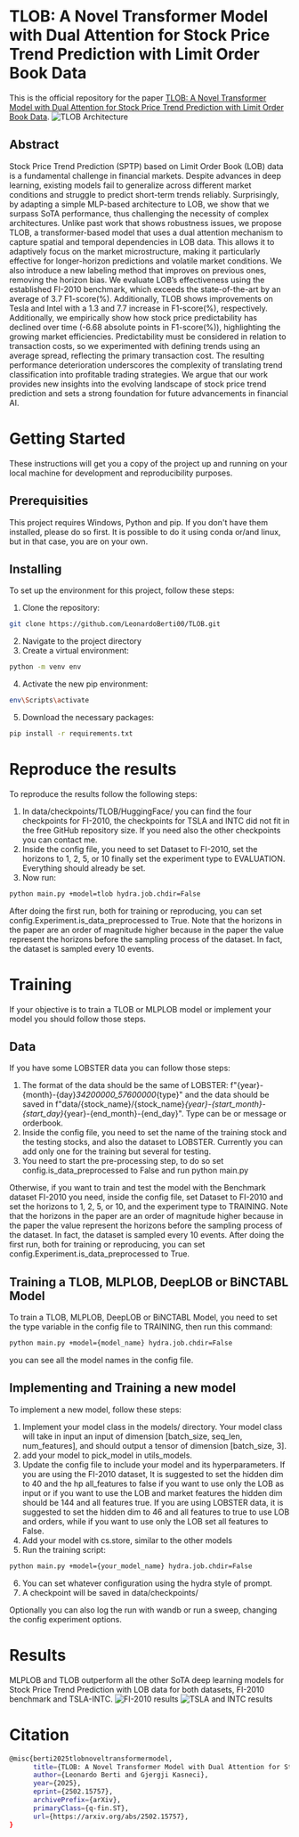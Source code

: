 # TLOB: A Novel Transformer Model with Dual Attention for Stock Price Trend Prediction with Limit Order Book Data
This is the official repository for the paper [TLOB: A Novel Transformer Model with Dual Attention for Stock Price Trend Prediction with Limit Order Book Data](https://arxiv.org/pdf/2502.15757).
![TLOB Architecture](https://github.com/LeonardoBerti00/TLOB/blob/main/Architecture.png)

## Abstract
Stock Price Trend Prediction (SPTP) based on Limit Order Book
(LOB) data is a fundamental challenge in financial markets. Despite advances in deep learning, existing models fail to generalize across different market conditions and struggle to predict short-term trends reliably. Surprisingly, by adapting a simple MLP-based architecture to LOB, we show that we surpass SoTA performance, thus challenging the necessity of complex architectures. Unlike past work that shows robustness issues, we propose TLOB, a transformer-based model that uses a dual attention mechanism to capture spatial and temporal dependencies in LOB data. This allows it to adaptively focus on the market microstructure, making it particularly effective for longer-horizon predictions and volatile market conditions. We also introduce a new labeling method that improves on previous ones, removing the horizon bias. We evaluate LOB’s effectiveness using the established FI-2010 benchmark, which exceeds the state-of-the-art by an average of 3.7 F1-score(%). Additionally, TLOB shows improvements on Tesla and Intel with a 1.3 and 7.7 increase in F1-score(%), respectively. Additionally, we empirically show how stock price predictability has declined over time (-6.68 absolute points in F1-score(%)), highlighting the growing market efficiencies. Predictability must be considered in relation to transaction costs, so we experimented with defining trends using an average spread, reflecting the primary transaction cost. The resulting performance deterioration  underscores the complexity of translating trend classification into profitable trading strategies. We argue that our work provides new insights into the evolving landscape of stock price trend prediction and sets a strong foundation for future advancements in financial AI.

# Getting Started 
These instructions will get you a copy of the project up and running on your local machine for development and reproducibility purposes.

## Prerequisities
This project requires Windows, Python and pip. If you don't have them installed, please do so first. It is possible to do it using conda or/and linux, but in that case, you are on your own.

## Installing
To set up the environment for this project, follow these steps:

1. Clone the repository:
```sh
git clone https://github.com/LeonardoBerti00/TLOB.git
```
2. Navigate to the project directory
3. Create a virtual environment:
```sh
python -m venv env
```
4. Activate the new pip environment:
```sh
env\Scripts\activate
```
5. Download the necessary packages:
```sh
pip install -r requirements.txt
```

# Reproduce the results
To reproduce the results follow the following steps:

1. In data/checkpoints/TLOB/HuggingFace/ you can find the four checkpoints for FI-2010, the checkpoints for TSLA and INTC did not fit in the free GitHub repository size. If you need also the other checkpoints you can contact me. 
2. Inside the config file, you need to set Dataset to FI-2010, set the horizons to 1, 2, 5, or 10 finally set the experiment type to EVALUATION. Everything should already be set.
3. Now run:
```sh
python main.py +model=tlob hydra.job.chdir=False
```
After doing the first run, both for training or reproducing, you can set config.Experiment.is_data_preprocessed to True.
Note that the horizons in the paper are an order of magnitude higher because in the paper the value represent the horizons before the sampling process of the dataset. In fact, the dataset is sampled every 10 events. 

# Training
If your objective is to train a TLOB or MLPLOB model or implement your model you should follow those steps.

## Data 
If you have some LOBSTER data you can follow those steps:
1. The format of the data should be the same of LOBSTER: f"{year}-{month}-{day}_34200000_57600000_{type}" and the data should be saved in f"data/{stock_name}/{stock_name}_{year}-{start_month}-{start_day}_{year}-{end_month}-{end_day}". Type can be or message or orderbook.
2. Inside the config file, you need to set the name of the training stock and the testing stocks, and also the dataset to LOBSTER. Currently you can add only one for the training but several for testing. 
3. You need to start the pre-processing step, to do so set config.is_data_preprocessed to False and run python main.py

Otherwise, if you want to train and test the model with the Benchmark dataset FI-2010 you need, inside the config file, set Dataset to FI-2010 and set the horizons to 1, 2, 5, or 10, and the experiment type to TRAINING. Note that the horizons in the paper are an order of magnitude higher because in the paper the value represent the horizons before the sampling process of the dataset. In fact, the dataset is sampled every 10 events. After doing the first run, both for training or reproducing, you can set config.Experiment.is_data_preprocessed to True.


## Training a TLOB, MLPLOB, DeepLOB or BiNCTABL Model 
To train a TLOB, MLPLOB, DeepLOB or BiNCTABL Model, you need to set the type variable in the config file to TRAINING, then run this command:
```sh
python main.py +model={model_name} hydra.job.chdir=False
```
you can see all the model names in the config file. 

## Implementing and Training a new model 
To implement a new model, follow these steps:
1. Implement your model class in the models/ directory. Your model class will take in input an input of dimension [batch_size, seq_len, num_features], and should output a tensor of dimension [batch_size, 3].
2. add your model to pick_model in utils_models.
3. Update the config file to include your model and its hyperparameters. If you are using the FI-2010 dataset, It is suggested to set the hidden dim to 40 and the hp all_features to false if you want to use only the LOB as input or if you want to use the LOB and market features the hidden dim should be 144 and all features true. If you are using LOBSTER data, it is suggested to set the hidden dim to 46 and all features to true to use LOB and orders, while if you want to use only the LOB set all features to False. 
4. Add your model with cs.store, similar to the other models
5. Run the training script:
```sh
python main.py +model={your_model_name} hydra.job.chdir=False
```
6. You can set whatever configuration using the hydra style of prompt.
7. A checkpoint will be saved in data/checkpoints/ 

Optionally you can also log the run with wandb or run a sweep, changing the config experiment options.

# Results
MLPLOB and TLOB outperform all the other SoTA deep learning models for Stock Price Trend Prediction with LOB data for both datasets, FI-2010 benchmark and TSLA-INTC.
![FI-2010 results](https://github.com/LeonardoBerti00/TLOB/blob/main/fI-2010.png)
![TSLA and INTC results](https://github.com/LeonardoBerti00/TLOB/blob/main/tslaintc.png)

# Citation
```sh
@misc{berti2025tlobnoveltransformermodel,
      title={TLOB: A Novel Transformer Model with Dual Attention for Stock Price Trend Prediction with Limit Order Book Data}, 
      author={Leonardo Berti and Gjergji Kasneci},
      year={2025},
      eprint={2502.15757},
      archivePrefix={arXiv},
      primaryClass={q-fin.ST},
      url={https://arxiv.org/abs/2502.15757}, 
}
```
